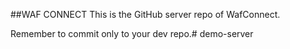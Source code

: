 ##WAF CONNECT
This is the GitHub server repo of WafConnect.

Remember to commit only to your dev repo.# demo-server
